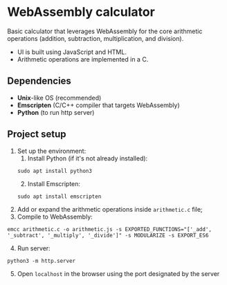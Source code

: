 # WebAssembly calculator

Basic calculator that leverages WebAssembly for the core arithmetic operations (addition, subtraction, multiplication, and division).

- UI is built using JavaScript and HTML.
- Arithmetic operations are implemented in a C.

## Dependencies

- **Unix**-like OS (recommended)
- **Emscripten** (C/C++ compiler that targets WebAssembly)
- **Python** (to run http server)

## Project setup

1. Set up the environment:
   1. Install Python (if it's not already installed):
   ```
   sudo apt install python3
   ```
   2. Install Emscripten:
   ```
   sudo apt install emscripten
   ```
2. Add or expand the arithmetic operations inside `arithmetic.c` file;
3. Compile to WebAssembly:

```
emcc arithmetic.c -o arithmetic.js -s EXPORTED_FUNCTIONS="['_add', '_subtract', '_multiply', '_divide']" -s MODULARIZE -s EXPORT_ES6
```

4. Run server:

```
python3 -m http.server
```

5. Open `localhost` in the browser using the port designated by the server
